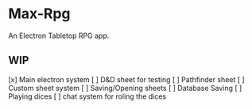 # Max-Rpg
An Electron Tabletop RPG app.

## WIP
[x] Main electron system
[ ] D&D sheet for testing
[ ] Pathfinder sheet
[ ] Custom sheet system
[ ] Saving/Opening sheets
[ ] Database Saving
[ ] Playing dices
[ ] chat system for roling the dices
